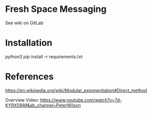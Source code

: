 # Fresh Space Messaging

See wiki on GitLab

# Installation
python3 pip install -r requirements.txt

# References

https://en.wikipedia.org/wiki/Modular_exponentiation#Direct_method


Overview Video: 
https://www.youtube.com/watch?v=7d-KYRX59iM&ab_channel=PeterWilson 